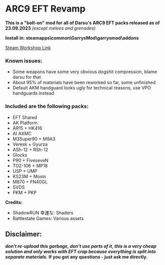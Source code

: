 # ARC9 EFT Revamp
**This is a "bolt-on" mod for all of Darsu's ARC9 EFT packs released as of 23.09.2023**
*(except melees and grenades)*

**Install in: steamapps\common\GarrysMod\garrysmod\addons**

[Steam Workshop Link](https://steamcommunity.com/sharedfiles/filedetails/?id=2995560876)

### Known issues:
- Some weapons have some very obvious dоgshit compression, blame darsu for that
- About 95% of materials have been reworked so far, some unfinished
- Default AKM handguard looks ugly for technical reasons, use VPO handguards instead

### Included are the following packs:
- EFT Shared
- AK Platform
- AR15 + HK416
- AI AXMC
- M3Super90 + M9A3
- Veresk + Gyurza
- ASh-12 + RSh-12
- Glocks
- P90 + FiveseveN
- TOZ-106 + MP18
- USP + UMP
- KS23M + Mosin
- M870 + FN40GL
- SVDS
- PKM + PKP

**Credits:**
- ShadowRUN 幸運な: Shaders
- Battlestate Games: Various assets


## Disclaimer:
***don't re-upload this garbage, don't use parts of it, this is a very cheap solution and only works with EFT crap because everything is split into separate materials.*
If you got any questions - just ask me directly.**
